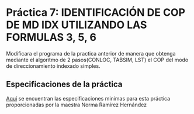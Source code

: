 # Práctica 7: IDENTIFICACIÓN DE COP DE MD IDX UTILIZANDO LAS FORMULAS 3, 5, 6

<p>Modificara el programa de la practica anterior de manera que obtenga mediante el algoritmo de 2 pasos(CONLOC, TABSIM, LST) el COP del modo de direccionamiento indexado simples.</p>

## Especificaciones de la práctica

[Aquí](P8-2019B.pdf) se encuentran las especificaciones minimas para esta práctica proporcionadas por la maestra Norma Ramírez Hernández